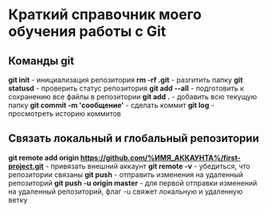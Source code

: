# Краткий справочник моего обучения работы с Git

## Команды git
**git init**      - инициализация репозитория
**rm -rf .git**   - разгитить папку
**git statusd**   - проверить статус репозитория
**git add --all** - подготовить к сохранению все файлы в репозитории
**git add .**     - добавить всю текущую папку
**git commit -m 'сообщение'** - сделать коммит
**git log**       - просмотреть историю коммитов

## Связать локальный и глобальный репозитории
**git remote add origin https://github.com/%ИМЯ_АККАУНТА%/first-project.git** - привязать внешний аккаунт
**git remote -v** - убедиться, что репозитории связаны
**git push** - отправить изменения на удаленный репозиторий
**git push -u origin master** - для первой отправки изменений на удаленный репозиторий, флаг -u свяжет локальную и удаленную ветку
